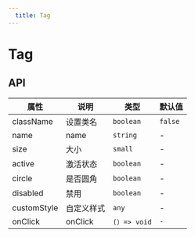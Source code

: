 ```yaml
---
  title: Tag
---
```


# Tag

## API

| 属性 | 说明 | 类型 | 默认值 |
| --- | --- | ---- | --- |
| className | 设置类名 | `boolean` | `false` |
| name | name | `string` | - |
| size | 大小 | `small` | - |
| active | 激活状态 | `boolean` | - |
| circle | 是否圆角 | `boolean` | - |
| disabled | 禁用 | `boolean` | - |
| customStyle | 自定义样式 | `any` | - |
| onClick | onClick | `(）=> void` | `-` |
